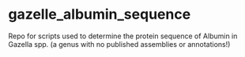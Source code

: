 # gazelle_albumin_sequence
Repo for scripts used to determine the protein sequence of Albumin in Gazella spp. (a genus with no published assemblies or annotations!)
